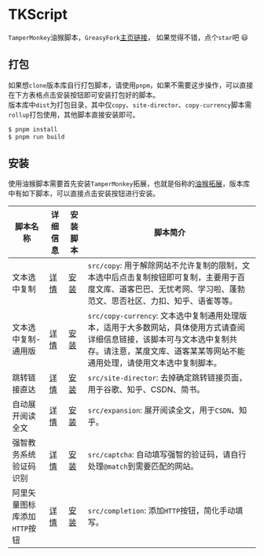 # TKScript

`TamperMonkey`油猴脚本，`GreasyFork`[主页链接](https://greasyfork.org/zh-CN/users/584991-windrunnermax)， 如果觉得不错，点个`star`吧 😃  


## 打包
如果想`clone`版本库自行打包脚本，请使用`pnpm`，如果不需要这步操作，可以直接在下方表格点击安装按钮即可安装打包好的脚本。   
版本库中`dist`为打包目录，其中仅`copy`、`site-director`、`copy-currency`脚本需`rollup`打包使用，其他脚本直接安装即可。

```bash
$ pnpm install
$ pnpm run build
```

## 安装

使用油猴脚本需要首先安装`TamperMonkey`拓展，也就是俗称的[油猴拓展](https://www.tampermonkey.net/index.php)，版本库中有如下脚本，可以直接点击安装按钮进行安装。

| 脚本名称 | 详细信息 | 安装脚本 | 脚本简介 |
|----|----|----|----|
| 文本选中复制 | [详情](https://github.com/WindrunnerMax/TKScript/blob/master/src/copy/README.md) | [安装](https://cdn.jsdelivr.net/gh/WindrunnerMax/TKScript@master/dist/copy.user.js) |  `src/copy`: 用于解除网站不允许复制的限制，文本选中后点击复制按钮即可复制，主要用于百度文库、道客巴巴、无忧考网、学习啦、蓬勃范文、思否社区、力扣、知乎、语雀等等。|
| 文本选中复制-通用版 | [详情](https://github.com/WindrunnerMax/TKScript/blob/master/src/copy-currency/README.md) |  [安装](https://cdn.jsdelivr.net/gh/WindrunnerMax/TKScript@master/dist/copy-currency.user.js) | `src/copy-currency`: 文本选中复制通用处理版本，适用于大多数网站，具体使用方式请查阅详细信息链接，该脚本可与文本选中复制共存。请注意，某度文库、道客某某等网站不能通用处理，请使用文本选中复制脚本。 |
| 跳转链接直达 | [详情](https://github.com/WindrunnerMax/TKScript/blob/master/src/site-director/README.md) |  [安装](https://cdn.jsdelivr.net/gh/WindrunnerMax/TKScript@master/dist/site-director.user.js) | `src/site-director`:  去掉确定跳转链接页面，用于谷歌、知乎、CSDN、简书。 |
| 自动展开阅读全文 | [详情](https://github.com/WindrunnerMax/TKScript/blob/master/src/expansion/README.md) |  [安装](https://cdn.jsdelivr.net/gh/WindrunnerMax/TKScript@master/src/expansion/expansion.user.js) | `src/expansion`: 展开阅读全文，用于`CSDN`、知乎。 |
| 强智教务系统验证码识别 | [详情](https://github.com/WindrunnerMax/TKScript/blob/master/src/captcha/README.md) |  [安装](https://cdn.jsdelivr.net/gh/WindrunnerMax/TKScript@master/src/captcha/captcha.user.js) | `src/captcha`: 自动填写强智的验证码，请自行处理`@match`到需要匹配的网站。 |
| 阿里矢量图标库添加`HTTP`按钮 | [详情](https://github.com/WindrunnerMax/TKScript/blob/master/src/completion/README.md) |  [安装](https://cdn.jsdelivr.net/gh/WindrunnerMax/TKScript@master/src/completion/completion.user.js) | `src/completion`: 添加`HTTP`按钮，简化手动填写。 |



